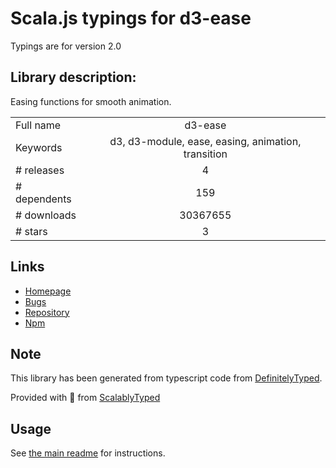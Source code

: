
# Scala.js typings for d3-ease

Typings are for version 2.0

## Library description:
Easing functions for smooth animation.

|                    |                 |
| ------------------ | :-------------: |
| Full name          | d3-ease |
| Keywords           | d3, d3-module, ease, easing, animation, transition |
| # releases         | 4 |
| # dependents       | 159 |
| # downloads        | 30367655 |
| # stars            | 3 |

## Links
- [Homepage](https://d3js.org/d3-ease/)
- [Bugs](https://github.com/d3/d3-ease/issues)
- [Repository](https://github.com/d3/d3-ease)
- [Npm](https://www.npmjs.com/package/d3-ease)
    


## Note
This library has been generated from typescript code from [DefinitelyTyped](https://definitelytyped.org).

Provided with :purple_heart: from [ScalablyTyped](https://github.com/oyvindberg/ScalablyTyped)

## Usage
See [the main readme](../../readme.md) for instructions.


